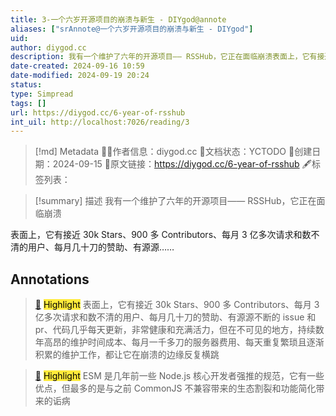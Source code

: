 ```yaml
---
title: 3-一个六岁开源项目的崩溃与新生 - DIYgod@annote
aliases: ["srAnnote@一个六岁开源项目的崩溃与新生 - DIYgod"]
uid: 
author: diygod.cc
description: 我有一个维护了六年的开源项目—— RSSHub，它正在面临崩溃表面上，它有接近 30k Stars、900 多 Contributors、每月 3 亿多次请求和数不清的用户、每月几十刀的赞助、有源源......
date-created: 2024-09-16 10:59
date-modified: 2024-09-19 20:24
status: 
type: Simpread
tags: []
url: https://diygod.cc/6-year-of-rsshub
int_uil: http://localhost:7026/reading/3
---
```


> [!md] Metadata
> 🙇‍♂作者信息：diygod.cc
> 🌱文档状态：YCTODO
> 📅创建日期：2024-09-15
> 🔗原文链接：https://diygod.cc/6-year-of-rsshub
> 🖋标签列表：

> [!summary] 描述
> 我有一个维护了六年的开源项目—— RSSHub，它正在面临崩溃

表面上，它有接近 30k Stars、900 多 Contributors、每月 3 亿多次请求和数不清的用户、每月几十刀的赞助、有源源……

## Annotations

> [📌](<http://localhost:7026/reading/3#id=1726411669750>) <mark style="background-color: #ffeb3b">Highlight</mark>
> 表面上，它有接近 30k Stars、900 多 Contributors、每月 3 亿多次请求和数不清的用户、每月几十刀的赞助、有源源不断的 issue 和 pr、代码几乎每天更新，非常健康和充满活力，但在不可见的地方，持续数年高昂的维护时间成本、每月一千多刀的服务器费用、每天重复繁琐且逐渐积累的维护工作，都让它在崩溃的边缘反复横跳

> [📌](<http://localhost:7026/reading/3#id=1726745291238>) <mark style="background-color: #ffeb3b">Highlight</mark>
> ESM 是几年前一些 Node.js 核心开发者强推的规范，它有一些优点，但最多的是与之前 CommonJS 不兼容带来的生态割裂和功能简化带来的诟病
